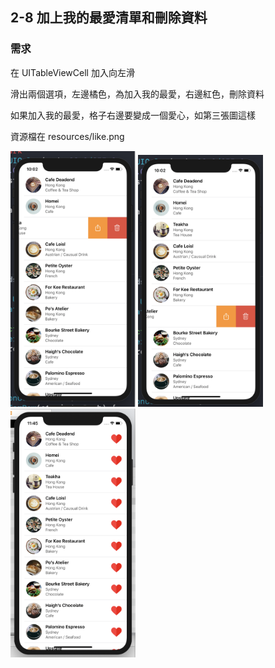 ## 2-8 加上我的最愛清單和刪除資料

### 需求

在 UITableViewCell 加入向左滑

滑出兩個選項，左邊橘色，為加入我的最愛，右邊紅色，刪除資料

如果加入我的最愛，格子右邊要變成一個愛心，如第三張圖這樣

資源檔在 resources/like.png

<img src="./resources/tableView_2_8_1.png" alt="drawing" width="200"/>

<img src="./resources/tableView_2_8_2.png" alt="drawing" width="200"/>

<img src="./resources/tableView_2_8_3.png" alt="drawing" width="200"/>
